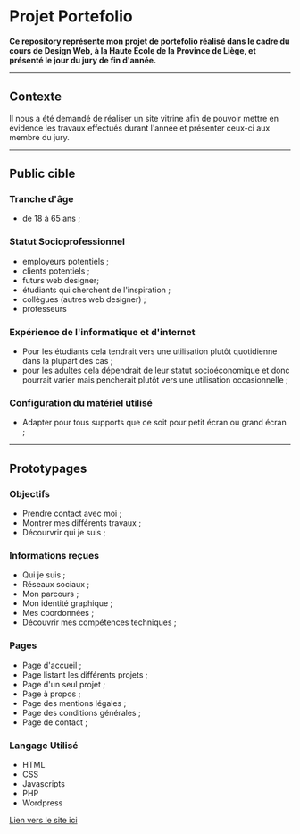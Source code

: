 # Projet Portefolio 

**Ce repository représente mon projet de portefolio réalisé dans le cadre du cours de Design Web, à la Haute École de la Province de Liège, et présenté le jour du jury de fin d'année.**

 --------
## Contexte

Il nous a été demandé de réaliser un site vitrine afin de pouvoir mettre en évidence les travaux effectués durant l'année et présenter ceux-ci aux membre du jury.

----
## Public cible

### Tranche d'âge

- de 18 à 65 ans ;

### Statut Socioprofessionnel

- employeurs potentiels ;
- clients potentiels ;
- futurs web designer;
- étudiants qui cherchent de l'inspiration ;
- collègues (autres web designer) ;
- professeurs

### Expérience de l'informatique et d'internet

- Pour les étudiants cela tendrait vers une utilisation plutôt quotidienne dans la plupart des cas ;
- pour les adultes cela dépendrait de leur statut socioéconomique et donc pourrait varier mais pencherait plutôt vers une utilisation occasionnelle ;

### Configuration du matériel utilisé

- Adapter pour tous supports que ce soit pour petit écran ou grand écran ;
-------------------------------
## Prototypages
### Objectifs

- Prendre contact avec moi ;
- Montrer mes différents travaux ;
- Décourvrir qui je suis ;

### Informations reçues

- Qui je suis ;
- Réseaux sociaux ;
- Mon parcours ;
- Mon identité graphique ;
- Mes coordonnées ;
- Découvrir mes compétences techniques ;

### Pages

- Page d'accueil ;
- Page listant les différents projets ;
- Page d'un seul projet ;
- Page à propos ;
- Page des mentions légales ;
- Page des conditions générales ;
- Page de contact ;

### Langage Utilisé

- HTML
- CSS
- Javascripts
- PHP
- Wordpress


[Lien vers le site ici](https://gwenaelle-batta.be/fr/)


